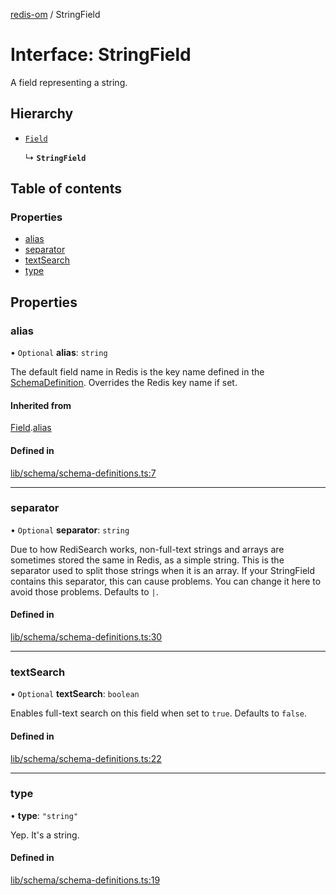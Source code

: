 [redis-om](../README.md) / StringField

# Interface: StringField

A field representing a string.

## Hierarchy

- [`Field`](Field.md)

  ↳ **`StringField`**

## Table of contents

### Properties

- [alias](StringField.md#alias)
- [separator](StringField.md#separator)
- [textSearch](StringField.md#textsearch)
- [type](StringField.md#type)

## Properties

### alias

• `Optional` **alias**: `string`

The default field name in Redis is the key name defined in the
[SchemaDefinition](../README.md#schemadefinition). Overrides the Redis key name if set.

#### Inherited from

[Field](Field.md).[alias](Field.md#alias)

#### Defined in

[lib/schema/schema-definitions.ts:7](https://github.com/redis/redis-om-node/blob/799b746/lib/schema/schema-definitions.ts#L7)

___

### separator

• `Optional` **separator**: `string`

Due to how RediSearch works, non-full-text strings and arrays are sometimes stored the same
in Redis, as a simple string. This is the separator used to split those strings when it is an
array. If your StringField contains this separator, this can cause problems. You can change it
here to avoid those problems. Defaults to `|`.

#### Defined in

[lib/schema/schema-definitions.ts:30](https://github.com/redis/redis-om-node/blob/799b746/lib/schema/schema-definitions.ts#L30)

___

### textSearch

• `Optional` **textSearch**: `boolean`

Enables full-text search on this field when set to `true`. Defaults to `false`.

#### Defined in

[lib/schema/schema-definitions.ts:22](https://github.com/redis/redis-om-node/blob/799b746/lib/schema/schema-definitions.ts#L22)

___

### type

• **type**: ``"string"``

Yep. It's a string.

#### Defined in

[lib/schema/schema-definitions.ts:19](https://github.com/redis/redis-om-node/blob/799b746/lib/schema/schema-definitions.ts#L19)
